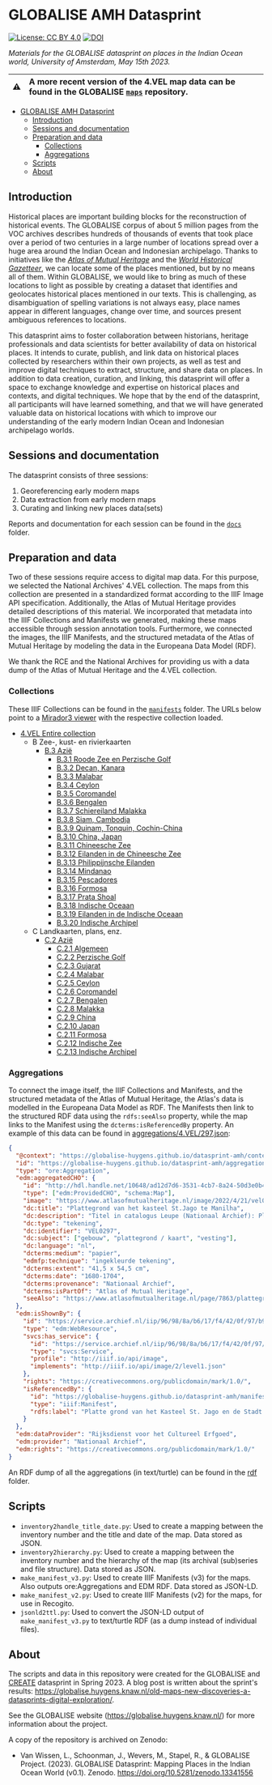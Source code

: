 # GLOBALISE AMH Datasprint

[![License: CC BY 4.0](https://img.shields.io/badge/License-CC%20BY%204.0-blue.svg)](https://creativecommons.org/licenses/by/4.0/) [![DOI](https://zenodo.org/badge/DOI/10.5281/zenodo.13341556.svg)](https://doi.org/10.5281/zenodo.13341556)

_Materials for the GLOBALISE datasprint on places in the Indian Ocean world, University of Amsterdam, May 15th 2023._

| :warning: | A more recent version of the 4.VEL map data can be found in the GLOBALISE [`maps`](https://github.com/globalise-huygens/maps) repository. |
| :-------: | :---------------------------------------------------------------------------------------------------------------------------------------- |

- [GLOBALISE AMH Datasprint](#globalise-amh-datasprint)
  - [Introduction](#introduction)
  - [Sessions and documentation](#sessions-and-documentation)
  - [Preparation and data](#preparation-and-data)
    - [Collections](#collections)
    - [Aggregations](#aggregations)
  - [Scripts](#scripts)
  - [About](#about)

## Introduction

Historical places are important building blocks for the reconstruction of historical events. The GLOBALISE corpus of about 5 million pages from the VOC archives describes hundreds of thousands of events that took place over a period of two centuries in a large number of locations spread over a huge area around the Indian Ocean and Indonesian archipelago. Thanks to initiatives like the [_Atlas of Mutual Heritage_](https://www.atlasofmutualheritage.nl/) and the [_World Historical Gazetteer_](https://whgazetteer.org/), we can locate some of the places mentioned, but by no means all of them. Within GLOBALISE, we would like to bring as much of these locations to light as possible by creating a dataset that identifies and geolocates historical places mentioned in our texts. This is challenging, as disambiguation of spelling variations is not always easy, place names appear in different languages, change over time, and sources present ambiguous references to locations.

This datasprint aims to foster collaboration between historians, heritage professionals and data scientists for better availability of data on historical places. It intends to curate, publish, and link data on historical places collected by researchers within their own projects, as well as test and improve digital techniques to extract, structure, and share data on places. In addition to data creation, curation, and linking, this datasprint will offer a space to exchange knowledge and expertise on historical places and contexts, and digital techniques. We hope that by the end of the datasprint, all participants will have learned something, and that we will have generated valuable data on historical locations with which to improve our understanding of the early modern Indian Ocean and Indonesian archipelago worlds.

## Sessions and documentation

The datasprint consists of three sessions:

1. Georeferencing early modern maps
2. Data extraction from early modern maps
3. Curating and linking new places data(sets)

Reports and documentation for each session can be found in the [`docs`](docs) folder.

## Preparation and data

Two of these sessions require access to digital map data. For this purpose, we selected the National Archives' 4.VEL collection. The maps from this collection are presented in a standardized format according to the IIIF Image API specification. Additionally, the Atlas of Mutual Heritage provides detailed descriptions of this material. We incorporated that metadata into the IIIF Collections and Manifests we generated, making these maps accessible through session annotation tools. Furthermore, we connected the images, the IIIF Manifests, and the structured metadata of the Atlas of Mutual Heritage by modeling the data in the Europeana Data Model (RDF).

We thank the RCE and the National Archives for providing us with a data dump of the Atlas of Mutual Heritage and the 4.VEL collection.

### Collections

These IIIF Collections can be found in the [`manifests`](manifests) folder. The URLs below point to a [Mirador3 viewer](https://globalise-huygens.github.io/datasprint-amh/) with the respective collection loaded.

- [4.VEL Entire collection](https://globalise-huygens.github.io/datasprint-amh/#data:text/x-url,https://globalise-huygens.github.io/datasprint-amh/manifests/B.3.1.json)
  - B Zee-, kust- en rivierkaarten
    - [B.3 Azië](https://globalise-huygens.github.io/datasprint-amh/#data:text/x-url,https://globalise-huygens.github.io/datasprint-amh/manifests/B.3.json)
      - [B.3.1 Roode Zee en Perzische Golf](https://globalise-huygens.github.io/datasprint-amh/#data:text/x-url,https://globalise-huygens.github.io/datasprint-amh/manifests/B.3.1.json)
      - [B.3.2 Decan, Kanara](https://globalise-huygens.github.io/datasprint-amh/#data:text/x-url,https://globalise-huygens.github.io/datasprint-amh/manifests/B.3.2.json)
      - [B.3.3 Malabar](https://globalise-huygens.github.io/datasprint-amh/#data:text/x-url,https://globalise-huygens.github.io/datasprint-amh/manifests/B.3.3.json)
      - [B.3.4 Ceylon](https://globalise-huygens.github.io/datasprint-amh/#data:text/x-url,https://globalise-huygens.github.io/datasprint-amh/manifests/B.3.4.json)
      - [B.3.5 Coromandel](https://globalise-huygens.github.io/datasprint-amh/#data:text/x-url,https://globalise-huygens.github.io/datasprint-amh/manifests/B.3.5.json)
      - [B.3.6 Bengalen](https://globalise-huygens.github.io/datasprint-amh/#data:text/x-url,https://globalise-huygens.github.io/datasprint-amh/manifests/B.3.6.json)
      - [B.3.7 Schiereiland Malakka](https://globalise-huygens.github.io/datasprint-amh/#data:text/x-url,https://globalise-huygens.github.io/datasprint-amh/manifests/B.3.7.json)
      - [B.3.8 Siam, Cambodja](https://globalise-huygens.github.io/datasprint-amh/#data:text/x-url,https://globalise-huygens.github.io/datasprint-amh/manifests/B.3.8.json)
      - [B.3.9 Quinam, Tonquin, Cochin-China](https://globalise-huygens.github.io/datasprint-amh/#data:text/x-url,https://globalise-huygens.github.io/datasprint-amh/manifests/B.3.9.json)
      - [B.3.10 China, Japan](https://globalise-huygens.github.io/datasprint-amh/#data:text/x-url,https://globalise-huygens.github.io/datasprint-amh/manifests/B.3.10.json)
      - [B.3.11 Chineesche Zee](https://globalise-huygens.github.io/datasprint-amh/#data:text/x-url,https://globalise-huygens.github.io/datasprint-amh/manifests/B.3.11.json)
      - [B.3.12 Eilanden in de Chineesche Zee](https://globalise-huygens.github.io/datasprint-amh/#data:text/x-url,https://globalise-huygens.github.io/datasprint-amh/manifests/B.3.12.json)
      - [B.3.13 Philippijnsche Eilanden](https://globalise-huygens.github.io/datasprint-amh/#data:text/x-url,https://globalise-huygens.github.io/datasprint-amh/manifests/B.3.13.json)
      - [B.3.14 Mindanao](https://globalise-huygens.github.io/datasprint-amh/#data:text/x-url,https://globalise-huygens.github.io/datasprint-amh/manifests/B.3.14.json)
      - [B.3.15 Pescadores](https://globalise-huygens.github.io/datasprint-amh/#data:text/x-url,https://globalise-huygens.github.io/datasprint-amh/manifests/B.3.15.json)
      - [B.3.16 Formosa](https://globalise-huygens.github.io/datasprint-amh/#data:text/x-url,https://globalise-huygens.github.io/datasprint-amh/manifests/B.3.16.json)
      - [B.3.17 Prata Shoal](https://globalise-huygens.github.io/datasprint-amh/#data:text/x-url,https://globalise-huygens.github.io/datasprint-amh/manifests/B.3.17.json)
      - [B.3.18 Indische Oceaan](https://globalise-huygens.github.io/datasprint-amh/#data:text/x-url,https://globalise-huygens.github.io/datasprint-amh/manifests/B.3.18.json)
      - [B.3.19 Eilanden in de Indische Oceaan](https://globalise-huygens.github.io/datasprint-amh/#data:text/x-url,https://globalise-huygens.github.io/datasprint-amh/manifests/B.3.19.json)
      - [B.3.20 Indische Archipel](https://globalise-huygens.github.io/datasprint-amh/#data:text/x-url,https://globalise-huygens.github.io/datasprint-amh/manifests/B.3.20.json)
  - C Landkaarten, plans, enz.
    - [C.2 Azië](https://globalise-huygens.github.io/datasprint-amh/#data:text/x-url,https://globalise-huygens.github.io/datasprint-amh/manifests/B.2.json)
      - [C.2.1 Algemeen](https://globalise-huygens.github.io/datasprint-amh/#data:text/x-url,https://globalise-huygens.github.io/datasprint-amh/manifests//C.2.1.json)
      - [C.2.2 Perzische Golf](https://globalise-huygens.github.io/datasprint-amh/#data:text/x-url,https://globalise-huygens.github.io/datasprint-amh/manifests//C.2.2.json)
      - [C.2.3 Gujarat](https://globalise-huygens.github.io/datasprint-amh/#data:text/x-url,https://globalise-huygens.github.io/datasprint-amh/manifests//C.2.3.json)
      - [C.2.4 Malabar](https://globalise-huygens.github.io/datasprint-amh/#data:text/x-url,https://globalise-huygens.github.io/datasprint-amh/manifests//C.2.4.json)
      - [C.2.5 Ceylon](https://globalise-huygens.github.io/datasprint-amh/#data:text/x-url,https://globalise-huygens.github.io/datasprint-amh/manifests//C.2.5.json)
      - [C.2.6 Coromandel](https://globalise-huygens.github.io/datasprint-amh/#data:text/x-url,https://globalise-huygens.github.io/datasprint-amh/manifests//C.2.6.json)
      - [C.2.7 Bengalen](https://globalise-huygens.github.io/datasprint-amh/#data:text/x-url,https://globalise-huygens.github.io/datasprint-amh/manifests//C.2.7.json)
      - [C.2.8 Malakka](https://globalise-huygens.github.io/datasprint-amh/#data:text/x-url,https://globalise-huygens.github.io/datasprint-amh/manifests//C.2.8.json)
      - [C.2.9 China](https://globalise-huygens.github.io/datasprint-amh/#data:text/x-url,https://globalise-huygens.github.io/datasprint-amh/manifests//C.2.9.json)
      - [C.2.10 Japan](https://globalise-huygens.github.io/datasprint-amh/#data:text/x-url,https://globalise-huygens.github.io/datasprint-amh/manifests//C.2.10.json)
      - [C.2.11 Formosa](https://globalise-huygens.github.io/datasprint-amh/#data:text/x-url,https://globalise-huygens.github.io/datasprint-amh/manifests//C.2.11.json)
      - [C.2.12 Indische Zee](https://globalise-huygens.github.io/datasprint-amh/#data:text/x-url,https://globalise-huygens.github.io/datasprint-amh/manifests//C.2.12.json)
      - [C.2.13 Indische Archipel](https://globalise-huygens.github.io/datasprint-amh/#data:text/x-url,https://globalise-huygens.github.io/datasprint-amh/manifests//C.2.13.json)

### Aggregations

To connect the image itself, the IIIF Collections and Manifests, and the structured metadata of the Atlas of Mutual Heritage, the Atlas's data is modelled in the Europeana Data Model as RDF. The Manifests then link to the structured RDF data using the `rdfs:seeAlso` property, while the map links to the Manifest using the `dcterms:isReferencedBy` property. An example of this data can be found in [aggregations/4.VEL/297.json](aggregations/4.VEL/297.json):

```json
{
  "@context": "https://globalise-huygens.github.io/datasprint-amh/context.json",
  "id": "https://globalise-huygens.github.io/datasprint-amh/aggregations/4.VEL/297.json",
  "type": "ore:Aggregation",
  "edm:aggregatedCHO": {
    "id": "http://hdl.handle.net/10648/ad12d7d6-3531-4cb7-8a24-50d3e0b41633",
    "type": ["edm:ProvidedCHO", "schema:Map"],
    "image": "https://www.atlasofmutualheritage.nl/image/2022/4/21/vel0297.jpg%28mediaclass-meta-tag-image.4b190bfcc55e159332679890b17bd2261ced7954%29.jpg",
    "dc:title": "Plattegrond van het kasteel St.Jago te Manilha",
    "dc:description": "Titel in catalogus Leupe (Nationaal Archief): Platte grond van het Kasteel St.Jago en de Stadt Manilha.\nNotities verso: Behoort by de overgekomen brieven en papieren van Batavia 4e deel 1704, N1 / 2106 [folionummer in de band ?].",
    "dc:type": "tekening",
    "dc:identifier": "VEL0297",
    "dc:subject": ["gebouw", "plattegrond / kaart", "vesting"],
    "dc:language": "nl",
    "dcterms:medium": "papier",
    "edmfp:technique": "ingekleurde tekening",
    "dcterms:extent": "41,5 x 54,5 cm",
    "dcterms:date": "1680-1704",
    "dcterms:provenance": "Nationaal Archief",
    "dcterms:isPartOf": "Atlas of Mutual Heritage",
    "seeAlso": "https://www.atlasofmutualheritage.nl/page/7863/plattegrond-van-het-kasteel-st.jago-te-manilha"
  },
  "edm:isShownBy": {
    "id": "https://service.archief.nl/iip/96/98/8a/b6/17/f4/42/0f/97/b9/eb/ce/9f/aa/28/65/7b0fecf8-26da-4bb6-8fd6-73cef3002bd5.jp2/full/full/0/default.jpg",
    "type": "edm:WebResource",
    "svcs:has_service": {
      "id": "https://service.archief.nl/iip/96/98/8a/b6/17/f4/42/0f/97/b9/eb/ce/9f/aa/28/65/7b0fecf8-26da-4bb6-8fd6-73cef3002bd5.jp2",
      "type": "svcs:Service",
      "profile": "http://iiif.io/api/image",
      "implements": "http://iiif.io/api/image/2/level1.json"
    },
    "rights": "https://creativecommons.org/publicdomain/mark/1.0/",
    "isReferencedBy": {
      "id": "https://globalise-huygens.github.io/datasprint-amh/manifests/4.VEL/297.json",
      "type": "iiif:Manifest",
      "rdfs:label": "Platte grond van het Kasteel St. Jago en de Stadt Manilha."
    }
  },
  "edm:dataProvider": "Rijksdienst voor het Cultureel Erfgoed",
  "edm:provider": "Nationaal Archief",
  "edm:rights": "https://creativecommons.org/publicdomain/mark/1.0/"
}
```

An RDF dump of all the aggregations (in text/turtle) can be found in the [rdf](rdf) folder.

## Scripts

- `inventory2handle_title_date.py`: Used to create a mapping between the inventory number and the title and date of the map. Data stored as JSON.
- `inventory2hierarchy.py`: Used to create a mapping between the inventory number and the hierarchy of the map (its archival (sub)series and file structure). Data stored as JSON.
- `make_manifest_v3.py`: Used to create IIIF Manifests (v3) for the maps. Also outputs ore:Aggregations and EDM RDF. Data stored as JSON-LD.
- `make_manifest_v2.py`: Used to create IIIF Manifests (v2) for the maps, for use in Recogito.
- `jsonld2ttl.py`: Used to convert the JSON-LD output of `make_manifest_v3.py` to text/turtle RDF (as a dump instead of individual files).

## About

The scripts and data in this repository were created for the GLOBALISE and [CREATE](https://create.humanities.uva.nl/) datasprint in Spring 2023. A blog post is written about the sprint's results: https://globalise.huygens.knaw.nl/old-maps-new-discoveries-a-datasprints-digital-exploration/.

See the GLOBALISE website (https://globalise.huygens.knaw.nl/) for more information about the project.

A copy of the repository is archived on Zenodo:

- Van Wissen, L., Schoonman, J., Wevers, M., Stapel, R., & GLOBALISE Project. (2023). GLOBALISE Datasprint: Mapping Places in the Indian Ocean World (v0.1). Zenodo. https://doi.org/10.5281/zenodo.13341556
